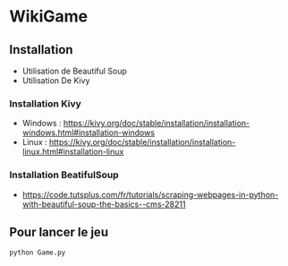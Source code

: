 # WikiGame

## Installation

* Utilisation de Beautiful Soup
* Utilisation De Kivy

### Installation Kivy

* Windows : https://kivy.org/doc/stable/installation/installation-windows.html#installation-windows
* Linux : https://kivy.org/doc/stable/installation/installation-linux.html#installation-linux

### Installation BeatifulSoup

* https://code.tutsplus.com/fr/tutorials/scraping-webpages-in-python-with-beautiful-soup-the-basics--cms-28211

## Pour lancer le jeu

```bash
python Game.py
```